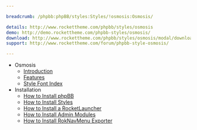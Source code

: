 ```yaml
---

breadcrumb: /phpbb:phpBB/styles:Styles/!osmosis:Osmosis/

details: http://www.rockettheme.com/phpbb/styles/osmosis
demo: http://demo.rockettheme.com/phpbb-styles/osmosis/
download: http://www.rockettheme.com/phpbb/styles/osmosis/modal/downloads
support: http://www.rockettheme.com/forum/phpbb-style-osmosis/

---
```


* Osmosis
	* [Introduction](INDEX.md#introduction)
	* [Features](INDEX.md#features)
    * [Style Font Index](../../../technical_tips/general/font_index.md)
* Installation
	* [How to Install phpBB](../../start/install.md)
	* [How to Install Styles](../../start/styles.md)
    * [How to Install a RocketLauncher](../../start/rocketlauncher.md)
	* [How to Install Admin Modules](../../start/styles.md#installing-administrative-modules)
	* [How to Install RokNavMenu Exporter](../../modules/roknavmenu.md)